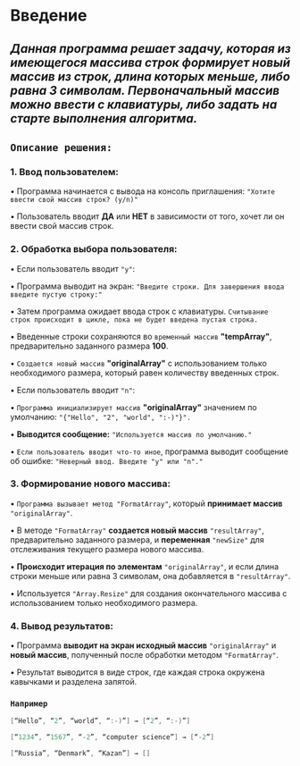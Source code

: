 # Введение

## ***Данная программа решает задачу, которая из имеющегося массива строк формирует новый массив из строк, длина которых меньше, либо равна 3 символам. Первоначальный массив можно ввести с клавиатуры, либо задать на старте выполнения алгоритма.***

## ``Описание решения:``

### **1. Ввод пользователем:**

• Программа начинается с вывода на консоль приглашения: ``"Хотите ввести свой массив строк? (y/n)"``

• Пользователь вводит **ДА** или **НЕТ** в зависимости от того, хочет ли он ввести свой массив строк.

### **2. Обработка выбора пользователя:**

• Если пользователь вводит ``"y"``:

• Программа выводит на экран: ``"Введите строки. Для завершения ввода введите пустую строку:"``

• Затем программа ожидает ввода строк с клавиатуры. ``Считывание строк происходит в цикле, пока не будет введена пустая строка.``

• Введенные строки сохраняются во ``временный массив`` **"tempArray"**, предварительно заданного размера **100**.

• ``Создается новый массив`` **"originalArray"** с использованием только необходимого размера, который равен количеству введенных строк.

• Если пользователь вводит ``"n"``:

• ``Программа инициализирует массив`` **"originalArray"** значением по умолчанию: ``"{"Hello", "2", "world", ":-)"}".``

• **Выводится сообщение:** ``"Используется массив по умолчанию."``

• ``Если пользователь вводит что-то иное``, программа выводит сообщение об ошибке: ``"Неверный ввод. Введите "y" или "n"."``

### **3. Формирование нового массива:**

• ``Программа вызывает метод "FormatArray"``, который **принимает массив** ``"originalArray"``.

• В методе ``"FormatArray"`` **создается новый массив** ``"resultArray"``, предварительно заданного размера, и **переменная** ``"newSize"`` для отслеживания текущего размера нового массива.

• **Происходит итерация по элементам** ``"originalArray"``, и если длина строки меньше или равна 3 символам, она добавляется в ``"resultArray"``.

• Используется ``"Array.Resize"`` для создания окончательного массива с использованием только необходимого размера.

### **4. Вывод результатов:**

• Программа **выводит на экран исходный массив** ``"originalArray"`` и **новый массив**, полученный после обработки методом ``"FormatArray"``.

• Результат выводится в виде строк, где каждая строка окружена кавычками и разделена запятой.

### ``Например``

```c#
[“Hello”, “2”, “world”, “:-)”] → [“2”, “:-)”]
```

```c#
[“1234”, “1567”, “-2”, “computer science”] → [“-2”]
```

```c#
[“Russia”, “Denmark”, “Kazan”] → []
```
